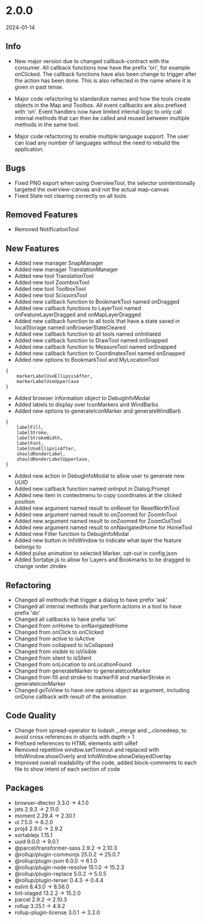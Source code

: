 # 2.0.0
2024-01-14

## Info
- New major version due to changed callback-contract with the consumer. All callback functions now have the prefix 'on', for example onClicked. The callback functions have also been change to trigger after the action has been done. This is also reflected in the name where it is given in past tense. 

- Major code refactoring to standardize names and how the tools create objects in the Map and Toolbox. All event callbacks are also prefixed with 'on'. Event handlers now have limited internal logic to only call internal methods that can then be called and reused between multiple methods in the same tool.

- Major code refactoring to enable multiple language support. The user can load any number of languages without the need to rebuild the application.

## Bugs
- Fixed PNG export when using OverviewTool, the selector unintentionally targeted the overview-canvas and not the actual map-canvas
- Fixed State not clearing correctly on all tools

## Removed Features
- Removed NotificationTool

## New Features
- Added new manager SnapManager
- Added new manager TranslationManager
- Added new tool TranslationTool
- Added new tool ZoomboxTool
- Added new tool ToolboxTool
- Added new tool ScissorsTool
- Added new callback function to BookmarkTool named onDragged
- Added new callback functions to LayerTool named onFeatureLayerDragged and onMapLayerDragged
- Added new callback function to all tools that have a state saved in localStorage named onBrowserStateCleared
- Added new callback function to all tools named onInitiated
- Added new callback function to DrawTool named onSnapped
- Added new callback function to MeasureTool named onSnapped
- Added new callback function to CoordinatesTool named onSnapped
- Added new options to BookmarkTool and MyLocationTool
```
{
    markerLabelUseEllipsisAfter,
    markerLabelUseUpperCase
}
```
- Added browser information object to DebugInfoModal
- Added labels to display over IconMarkers and WindBarbs
- Added new options to generateIconMarker and generateWindBarb
```
{
    labelFill,
    labelStroke,
    labelStrokeWidth,
    labelFont,
    labelUseEllipsisAfter,
    shouldRenderLabel,
    shouldRenderLabelUpperCase,
}
```
- Added new action in DebugInfoModal to allow user to generate new UUID
- Added new callback function named onInput in Dialog.Prompt
- Added new item in contextmenu to copy coordinates at the clicked position
- Added new argument named result to onReset for ResetNorthTool
- Added new argument named result to onZoomed for ZoomInTool
- Added new argument named result to onZoomed for ZoomOutTool
- Added new argument named result to onNavigatedHome for HomeTool
- Added new Filter function to DebugInfoModal
- Added new button in InfoWindow to indicate what layer the feature belongs to
- Added pulse animation to selected Marker, opt-out in config.json
- Added Sortabje.js to allow for Layers and Bookmarks to be dragged to change order zIndex

## Refactoring
- Changed all methods that trigger a dialog to have prefix 'ask'
- Changed all internal methods that perform actions in a tool to have prefix 'do'
- Changed all callbacks to have prefix 'on'
- Changed from onHome to onNavigatedHome
- Changed from onClick to onClicked
- Changed from active to isActive
- Changed from collapsed to isCollapsed
- Changed from visible to isVisible
- Changed from silent to isSilent
- Changed from onLocation to onLocationFound
- Changed from generateMarker to generateIconMarker
- Changed from fill and stroke to markerFill and markerStroke in generateIconMarker
- Changed goToView to have one options object as argument, including onDone callback with result of the animation

## Code Quality
- Change from spread-operator to lodash _.merge and _.clonedeep, to avoid cross references in objects with depth > 1
- Prefixed references to HTML elements with uiRef
- Removed repetitive window.setTimeout and replaced with InfoWindow.showOverly and InfoWindow.showDelayedOverlay
- Improved overall readability of the code, added block-comments to each file to show intent of each section of code

## Packages
- browser-dtector 3.3.0 -> 4.1.0
- jsts 2.9.3 -> 2.11.0
- moment 2.29.4 -> 2.30.1
- ol 7.5.0 -> 8.2.0
- proj4 2.9.0 -> 2.9.2
- sortablejs 1.15.1
- uuid 9.0.0 -> 9.0.1
- @parcel/transformer-sass 2.9.2 -> 2.10.3
- @rollup/plugin-commonjs 25.0.2 -> 25.0.7
- @rollup/plugin-json 6.0.0 -> 6.1.0
- @rollup/plugin-node-resolve 15.1.0 -> 15.2.3
- @rollup/plugin-replace 5.0.2 -> 5.0.5
- @rollup/plugin-terser 0.4.3 -> 0.4.4
- eslint 8.43.0 -> 8.56.0
- lint-staged 13.2.2 -> 15.2.0
- parcel 2.9.2 -> 2.10.3
- rollup 3.25.1 -> 4.9.2
- rollup-plugin-license 3.0.1 -> 3.2.0